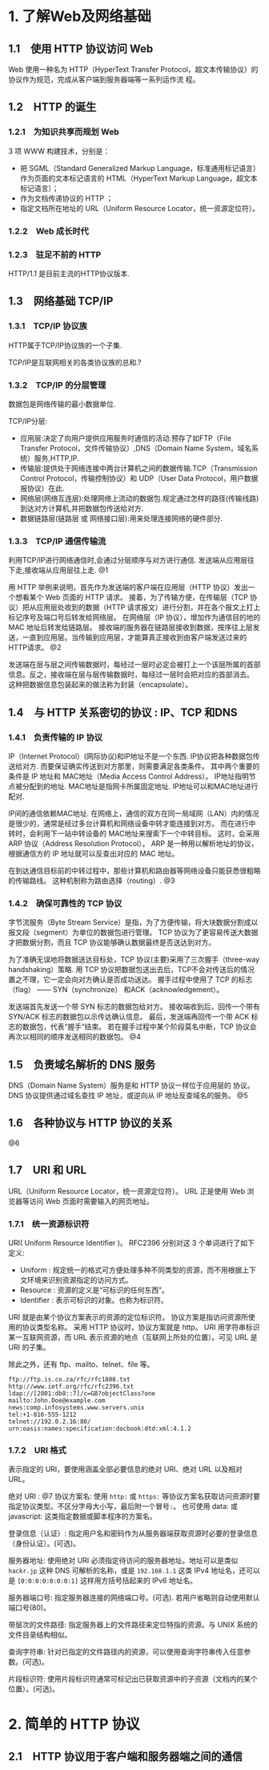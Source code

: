 
# 1. 了解Web及网络基础
## 1.1　使用 HTTP 协议访问 Web
Web 使用一种名为 HTTP（HyperText Transfer Protocol，超文本传输协议）的协议作为规范，完成从客户端到服务器端等一系列运作流
程。

## 1.2　HTTP 的诞生
### 1.2.1　为知识共享而规划 Web
3 项 WWW 构建技术，分别是：
- 把 SGML（Standard Generalized Markup Language，标准通用标记语言）作为页面的文本标记语言的 HTML（HyperText Markup Language，超文本标记语言）；
- 作为文档传递协议的 HTTP ；
- 指定文档所在地址的 URL（Uniform Resource Locator，统一资源定位符）。

### 1.2.2　Web 成长时代

### 1.2.3　驻足不前的 HTTP
HTTP/1.1 是目前主流的HTTP协议版本.

## 1.3　网络基础 TCP/IP
### 1.3.1　TCP/IP 协议族
HTTP属于TCP/IP协议族的一个子集.

TCP/IP是互联网相关的各类协议族的总和.?

### 1.3.2　TCP/IP 的分层管理
数据包是网络传输的最小数据单位.

TCP/IP分层:
- 应用层:决定了向用户提供应用服务时通信的活动.预存了如FTP（File Transfer Protocol，文件传输协议）,DNS（Domain Name System，域名系统）服务,HTTP,IP.
- 传输层:提供处于网络连接中两台计算机之间的数据传输.TCP（Transmission Control Protocol，传输控制协议）和 UDP（User Data Protocol，用户数据报协议）在此.
- 网络层(网络互连层):处理网络上流动的数据包.规定通过怎样的路径(传输线路)到达对方计算机,并把数据包传送给对方.
- 数据链路层(链路层 或 网络接口层):用来处理连接网络的硬件部分.

### 1.3.3　TCP/IP 通信传输流
利用TCP/IP进行网络通信时,会通过分层顺序与对方进行通信.
发送端从应用层往下走,接收端从应用层往上走.
@1

用 HTTP 举例来说明，首先作为发送端的客户端在应用层（HTTP 协议）发出一个想看某个 Web 页面的 HTTP 请求。
接着，为了传输方便，在传输层（TCP 协议）把从应用层处收到的数据（HTTP 请求报文）进行分割，并在各个报文上打上标记序号及端口号后转发给网络层。
在网络层（IP 协议），增加作为通信目的地的 MAC 地址后转发给链路层。
接收端的服务器在链路层接收到数据，按序往上层发送，一直到应用层。当传输到应用层，才能算真正接收到由客户端发送过来的 HTTP请求。
@2

发送端在层与层之间传输数据时，每经过一层时必定会被打上一个该层所属的首部信息。反之，接收端在层与层传输数据时，每经过一层时会把对应的首部消去。
这种把数据信息包装起来的做法称为封装（encapsulate）。

## 1.4　与 HTTP 关系密切的协议 : IP、TCP 和DNS
### 1.4.1　负责传输的 IP 协议
IP（Internet Protocol）(网际协议)和IP地址不是一个东西.
IP协议把各种数据包传送给对方.
而要保证确实传送到对方那里，则需要满足各类条件。
其中两个重要的条件是 IP 地址和 MAC地址（Media Access Control Address）。
IP地址指明节点被分配到的地址.
MAC地址是指网卡所属固定地址.
IP地址可以和MAC地址进行配对.

IP间的通信依赖MAC地址.
在网络上，通信的双方在同一局域网（LAN）内的情况是很少的，通常是经过多台计算机和网络设备中转才能连接到对方。
而在进行中转时，会利用下一站中转设备的 MAC地址来搜索下一个中转目标。
这时，会采用 ARP 协议（Address Resolution Protocol）。
ARP 是一种用以解析地址的协议，根据通信方的 IP 地址就可以反查出对应的 MAC 地址。

在到达通信目标前的中转过程中，那些计算机和路由器等网络设备只能获悉很粗略的传输路线。
这种机制称为路由选择（routing）.
@3

### 1.4.2　确保可靠性的 TCP 协议
字节流服务（Byte Stream Service）是指，为了方便传输，将大块数据分割成以报文段（segment）为单位的数据包进行管理。
TCP 协议为了更容易传送大数据才把数据分割，而且 TCP 协议能够确认数据最终是否送达到对方。

为了准确无误地将数据送达目标处，TCP 协议(主要)采用了三次握手（three-way handshaking）策略.
用 TCP 协议把数据包送出去后，TCP不会对传送后的情况置之不理，它一定会向对方确认是否成功送达。
握手过程中使用了 TCP 的标志（flag） —— SYN（synchronize） 和ACK（acknowledgement）。

发送端首先发送一个带 SYN 标志的数据包给对方。
接收端收到后，回传一个带有 SYN/ACK 标志的数据包以示传达确认信息。
最后，发送端再回传一个带 ACK 标志的数据包，代表“握手”结束。
若在握手过程中某个阶段莫名中断，TCP 协议会再次以相同的顺序发送相同的数据包。
@4

## 1.5　负责域名解析的 DNS 服务
DNS（Domain Name System）服务是和 HTTP 协议一样位于应用层的
协议。
DNS 协议提供通过域名查找 IP 地址，或逆向从 IP 地址反查域名的服务。
@5

## 1.6　各种协议与 HTTP 协议的关系
@6

## 1.7　URI 和 URL
URL（Uniform Resource Locator，统一资源定位符）。
URL 正是使用 Web 浏览器等访问 Web 页面时需要输入的网页地址。

### 1.7.1　统一资源标识符
URI( Uniform Resource Identifier )。
RFC2396 分别对这 3 个单词进行了如下定义:
- Uniform : 规定统一的格式可方便处理多种不同类型的资源，而不用根据上下文环境来识别资源指定的访问方式。
- Resource : 资源的定义是“可标识的任何东西”。
- Identifier : 表示可标识的对象。也称为标识符。

URI 就是由某个协议方案表示的资源的定位标识符。
协议方案是指访问资源所使用的协议类型名称。
采用 HTTP 协议时，协议方案就是 http。
URI 用字符串标识某一互联网资源，而 URL 表示资源的地点（互联网上所处的位置）。可见 URL 是 URI 的子集。

除此之外，还有 ftp、mailto、telnet、file 等。
```
ftp://ftp.is.co.za/rfc/rfc1808.txt
http://www.ietf.org/rfc/rfc2396.txt
ldap://[2001:db8::7]/c=GB?objectClass?one
mailto:John.Doe@example.com
news:comp.infosystems.www.servers.unix
tel:+1-816-555-1212
telnet://192.0.2.16:80/
urn:oasis:names:specification:docbook:dtd:xml:4.1.2
```

### 1.7.2　URI 格式
表示指定的 URI，要使用涵盖全部必要信息的绝对 URI、绝对 URL 以及相对 URL。

绝对 URI :
@7
协议方案名:
使用 `http:` 或 `https:` 等协议方案名获取访问资源时要指定协议类型。不区分字母大小写，最后附一个冒号`:`。
也可使用 data: 或 javascript: 这类指定数据或脚本程序的方案名。

登录信息（认证）:
指定用户名和密码作为从服务器端获取资源时必要的登录信息（身份认证）。(可选)。

服务器地址:
使用绝对 URI 必须指定待访问的服务器地址。地址可以是类似`hackr.jp` 这种 DNS 可解析的名称，或是 `192.168.1.1` 这类 IPv4 地址名，还可以是 `[0:0:0:0:0:0:0:1]` 这样用方括号括起来的 IPv6 地址名。

服务器端口号:
指定服务器连接的网络端口号。(可选). 若用户省略则自动使用默认端口号(80)。

带层次的文件路径:
指定服务器上的文件路径来定位特指的资源。与 UNIX 系统的文件目录结构相似。

查询字符串:
针对已指定的文件路径内的资源，可以使用查询字符串传入任意参数。(可选)。

片段标识符:
使用片段标识符通常可标记出已获取资源中的子资源（文档内的某个位置）。(可选)。


# 2. 简单的 HTTP 协议
## 2.1　HTTP 协议用于客户端和服务器端之间的通信
